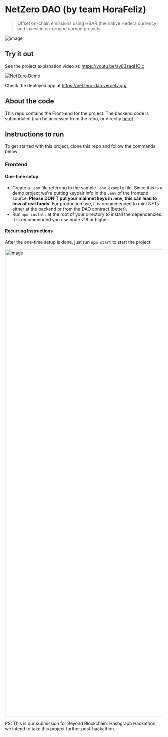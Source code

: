 # NetZero DAO (by team HoraFeliz)

> Offset on-chain emissions using HBAR (the native Hedera currency) and invest in on-ground carbon projects

![image](https://github.com/gautamp8/netzero-dao/assets/10217535/5a35d336-f33e-40d0-b4b1-7a4e75fc1e02)


## Try it out

See the project explanation video at: https://youtu.be/av83zaqHCIc

[![NetZero Demo](https://img.youtube.com/vi/av83zaqHCIc/1.jpg)](https://www.youtube.com/watch?v=av83zaqHCIc)


Check the deployed app at https://netzero-dao.vercel.app/


## About the code

This repo contains the Front-end for the project. The backend code is submoduled (can be accessed from the repo, or directly [here](https://github.com/satwikkansal/netzero-backend)).

## Instructions to run

To get started with this project, clone this repo and follow the commands below

### Frontend

#### One-time setup

- Create a `.env` file referring to the sample `.env.example` file. Since this is a demo project we're putting keypair info in the `.env` of the frontend source. **Please DON'T put your mainnet keys in .env, this can lead to loss of real funds.** For production use, it is recommended to mint NFTs either at the backend or from the DAO contract (better).
- Run `npm install` at the root of your directory to install the dependencies. It is recommended you use node v18 or higher.

#### Recurring Instructions

After the one-time setup is done, just run `npm start` to start the project!

<img width="1492" alt="image" src="https://github.com/gautamp8/netzero-dao/assets/10217535/74bac331-eae1-4444-8068-5eb697bd7b19">


PS: This is our submission for Beyond Blockchain: Hashgraph Hackathon, we intend to take this project further post-hackathon.
